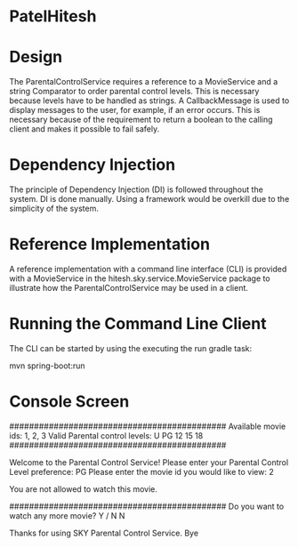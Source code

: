 # PatelHitesh

# Design

The ParentalControlService requires a reference to a MovieService and a string Comparator to order parental control levels. This is necessary because levels have to be handled as strings. A CallbackMessage is used to display messages to the user, for example, if an error occurs. This is necessary because of the requirement to return a boolean to the calling client and makes it possible to fail safely.

# Dependency Injection

The principle of Dependency Injection (DI) is followed throughout the system. DI is done manually. Using a framework would be overkill due to the simplicity of the system.

# Reference Implementation

A reference implementation with a command line interface (CLI) is provided with a MovieService in the hitesh.sky.service.MovieService package to illustrate how the ParentalControlService may be used in a client.

# Running the Command Line Client

The CLI can be started by using the executing the run gradle task:

mvn spring-boot:run

# Console Screen

############################################
Available movie ids: 1, 2, 3
Valid Parental control levels: U PG 12 15 18
############################################

Welcome to the Parental Control Service!
Please enter your Parental Control Level preference: PG
Please enter the movie id you would like to view: 2

You are not allowed to watch this movie.

############################################
Do you want to watch any more movie? Y / N
N

Thanks for using SKY Parental Control Service. Bye


